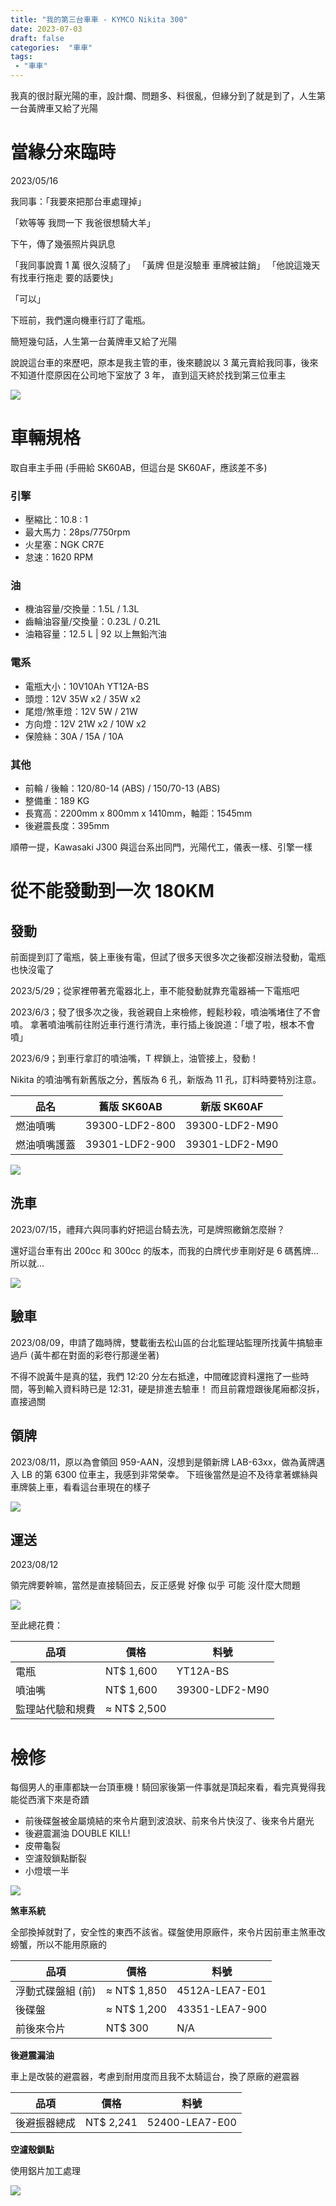 ```yaml
---
title: "我的第三台車車 - KYMCO Nikita 300"
date: 2023-07-03
draft: false
categories:  "車車"
tags: 
 - "車車"
---
```


我真的很討厭光陽的車，設計爛、問題多、料很亂，但緣分到了就是到了，人生第一台黃牌車又給了光陽

<!--more-->

# 當緣分來臨時

2023/05/16

我同事：「我要來把那台車處理掉」

「欸等等 我問一下 我爸很想騎大羊」

下午，傳了幾張照片與訊息

「我同事說賣 1 萬 很久沒騎了」
「黃牌 但是沒驗車 車牌被註銷」
「他說這幾天有找車行拖走 要的話要快」

「可以」

下班前，我們還向機車行訂了電瓶。

簡短幾句話，人生第一台黃牌車又給了光陽

說說這台車的來歷吧，原本是我主管的車，後來聽說以 3 萬元賣給我同事，後來不知道什麼原因在公司地下室放了 3 年，
直到這天終於找到第三位車主

![](https://onedrive.live.com/embed?resid=7AE5E29699A431DD%211284&authkey=%21AIJEtfkrYRfAoYg&width=1600&height=854)

# 車輛規格

取自車主手冊 (手冊給 SK60AB，但這台是 SK60AF，應該差不多)

### 引擎
- 壓縮比：10.8 : 1
- 最大馬力：28ps/7750rpm
- 火星塞：NGK CR7E
- 怠速：1620 RPM

### 油
- 機油容量/交換量：1.5L / 1.3L
- 齒輪油容量/交換量：0.23L / 0.21L
- 油箱容量：12.5 L | 92 以上無鉛汽油

### 電系
- 電瓶大小：10V10Ah YT12A-BS
- 頭燈：12V 35W x2 / 35W x2
- 尾燈/煞車燈：12V 5W / 21W
- 方向燈：12V 21W x2 / 10W x2
- 保險絲：30A / 15A / 10A

### 其他
- 前輪 / 後輪：120/80-14 (ABS) / 150/70-13 (ABS)
- 整備重：189 KG
- 長寬高：2200mm x 800mm x 1410mm，軸距：1545mm
- 後避震長度：395mm

順帶一提，Kawasaki J300 與這台系出同門，光陽代工，儀表一樣、引擎一樣

# 從不能發動到一次 180KM
## 發動

前面提到訂了電瓶，裝上車後有電，但試了很多天很多次之後都沒辦法發動，電瓶也快沒電了

2023/5/29；從家裡帶著充電器北上，車不能發動就靠充電器補一下電瓶吧

2023/6/3；發了很多次之後，我爸親自上來檢修，輕鬆秒殺，噴油嘴堵住了不會噴。
拿著噴油嘴前往附近車行進行清洗，車行插上後說道：「壞了啦，根本不會噴」

2023/6/9；到車行拿訂的噴油嘴，T 桿鎖上，油管接上，發動！

Nikita 的噴油嘴有新舊版之分，舊版為 6 孔，新版為 11 孔，訂料時要特別注意。

| 品名 | 舊版 SK60AB | 新版 SK60AF | 
| - | - | - |
| 燃油噴嘴 | 39300-LDF2-800 | 39300-LDF2-M90 |
| 燃油噴嘴護蓋 | 39301-LDF2-900 | 39301-LDF2-M90 |
 

![](https://onedrive.live.com/embed?resid=7AE5E29699A431DD%211287&authkey=%21AKpirA4X4wJX1bk&width=1080&height=1080)

## 洗車

2023/07/15，禮拜六與同事約好把這台騎去洗，可是牌照繳銷怎麼辦？

還好這台車有出 200cc 和 300cc 的版本，而我的白牌代步車剛好是 6 碼舊牌...所以就...

![](https://onedrive.live.com/embed?resid=7AE5E29699A431DD%211286&authkey=%21AF5C3EToSOC3EIQ&width=1042&height=1042)

## 驗車

2023/08/09，申請了臨時牌，雙載衝去松山區的台北監理站監理所找黃牛搞驗車過戶 (黃牛都在對面的彩卷行那邊坐著)

不得不說黃牛是真的猛，我們 12:20 分左右抵達，中間確認資料還拖了一些時間，等到輸入資料時已是 12:31，硬是排進去驗車！
而且前霧燈跟後尾廂都沒拆，直接過關

## 領牌

2023/08/11，原以為會領回 959-AAN，沒想到是領新牌 LAB-63xx，做為黃牌邁入 LB 的第 6300 位車主，我感到非常榮幸。
下班後當然是迫不及待拿著螺絲與車牌裝上車，看看這台車現在的樣子

![](https://onedrive.live.com/embed?resid=7AE5E29699A431DD%211289&authkey=%21AGPSX66TPGoi0lM&width=992&height=854)

## 運送

2023/08/12

領完牌要幹嘛，當然是直接騎回去，反正感覺 好像 似乎 可能 沒什麼大問題

![](https://onedrive.live.com/embed?resid=7AE5E29699A431DD%211290&authkey=%21AIq50egXHrq9GsE&width=2110&height=758)

至此總花費：

| 品項 | 價格 | 料號 |
|-|-|-|
|電瓶           | NT$ 1,600   | YT12A-BS |
|噴油嘴         | NT$ 1,600   | 39300-LDF2-M90 |
|監理站代驗和規費 | ≈ NT$ 2,500 | |

# 檢修

每個男人的車庫都缺一台頂車機！騎回家後第一件事就是頂起來看，看完真覺得我能從西濱下來是奇蹟

- 前後碟盤被金屬燒結的來令片磨到波浪狀、前來令片快沒了、後來令片磨光
- 後避震漏油 DOUBLE KILL!
- 皮帶龜裂
- 空濾殼鎖點斷裂
- 小燈壞一半

![](https://onedrive.live.com/embed?resid=7AE5E29699A431DD%211291&authkey=%21ABd7T5ZFnJ1bId4&width=2196&height=925)

**煞車系統**

全部換掉就對了，安全性的東西不該省。碟盤使用原廠件，來令片因前車主煞車改螃蟹，所以不能用原廠的

| 品項 | 價格 | 料號 |
|-|-|-|
| 浮動式碟盤組 (前) | ≈ NT$ 1,850 | 4512A-LEA7-E01 |
| 後碟盤           | ≈ NT$ 1,200 | 43351-LEA7-900 |
| 前後來令片   | NT$ 300 | N/A |

**後避震漏油**

車上是改裝的避震器，考慮到耐用度而且我不太騎這台，換了原廠的避震器

| 品項 | 價格 | 料號 |
|-|-|-|
| 後避振器總成 | NT$ 2,241 | 52400-LEA7-E00 |

**空濾殼鎖點**

使用鋁片加工處理

![](https://onedrive.live.com/embed?resid=7AE5E29699A431DD%211292&authkey=%21AKTPhduVbSB-SD0&width=1730&height=960)


